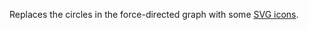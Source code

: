 Replaces the circles in the force-directed graph with some [SVG icons](http://raphaeljs.com/icons/#glasses).

